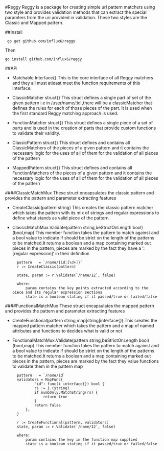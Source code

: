 #Reggy
Reggy is a package for creating simple url pattern matchers using two style and provides validation methods that can extract the special paramters from the uri provided in validation. These two styles are the Classic and Mapped pattern.

##Install 

     go get github.com/influx6/reggy

  Then

    go install github.com/influx6/reggy


##API

- Matchable Interface{}
    This is the core interface of all Reggy matchers and they all must atleast meet the function requirements of this interface.

- ClassicMatcher struct{}
    This struct defines a single part of set of the given pattern i.e in /user/name/:id ,there will be a classicMatcher  that defines the rules for each of those pieces of the part. It is used when the first standard Reggy matching approach is used.

- FunctionMatcher struct{}
    This struct defines a single piece of a set of parts and is used in the creation of parts that provide custom functions to validate their validity.


- ClassicPattern struct{}
    This struct defines and contains all ClassicMatchers of the pieces of a given pattern and it contains the necessary logic for the uses of all of them for the validation of all pieces of the pattern

- MappedPattern struct{}
    This struct defines and contains all FunctionMatchers of the pieces of a given pattern and it contains the necessary logic for the uses of all of them for the validation of all pieces of the pattern

####ClassicMatchMux
These struct encapsulates the classic pattern and provides the pattern and parameter extracting features

- CreateClassic(pattern string)
    This creates the classic pattern matcher which takes the pattern with its mix of strings and regular expressions to define what stands as valid piece of the pattern

- ClassicMatchMux.Validate(pattern string,beStrictOnLength bool) (bool,map)
    This member function takes the pattern to match against and a bool value to indicate if should be strict on the length of the patterns to be matched.It returns a boolean and a map containing marked out pieces in the pattern, pieces are marked by the fact they have a ‘:[regular expression]’ in their definition

        pattern   = `/name/{id:[\d+]}`
        r := CreateClassic(pattern)

        state, param := r.Validate(`/name/12`, false)

        where:
            param contains the key points extracted according to the piece and its regular expression sections
            state is a boolean stating if it passed/true or failed/false
            

####FunctionalMatchMux
These struct encapsulates the mapped pattern and provides the pattern and parameter extracting features

- CreateFunctional(pattern string,map[string]interface{})
    This creates the mapped pattern matcher which takes the pattern and a map of named attributes and functions to decides what is valid or not

- FunctionalMatchMux.Validate(pattern string,beStrictOnLength bool) (bool,map)
        This member function takes the pattern to match against and a bool value to indicate if should be strict on the length of the patterns to be matched.It returns a boolean and a map containing marked out pieces in the pattern, pieces are marked by the fact they value functions to validate them in the pattern map
            
        pattern   = `/name/id`
        validators = MapFunc{
                "id": func(i interface{}) bool {
                rs := i.(string)
                if numbOnly.MatchString(rs) {
                    return true
                }
                return false
            },
        }

        r := CreateFunctional(pattern, validators)
        state, param := r.Validate(`/name/12`, false)

        where:
            param contains the key in the function map supplied
            state is a boolean stating if it passed/true or failed/false
